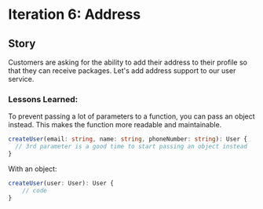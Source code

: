 # Iteration 6: Address

## Story

Customers are asking for the ability to add their address to their profile so that they can receive packages. Let's add address support to our user service.

### Lessons Learned:

To prevent passing a lot of parameters to a function, you can pass an object instead. This makes the function more readable and maintainable.

```typescript
createUser(email: string, name: string, phoneNumber: string): User {
  // 3rd parameter is a good time to start passing an object instead
}
```

With an object:

```typescript
createUser(user: User): User {
    // code
}
```

